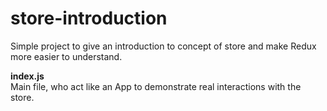 # store-introduction
Simple project to give an introduction to concept of store and make Redux more easier to understand.


**index.js**  
Main file, who act like an App to demonstrate real interactions with the store.